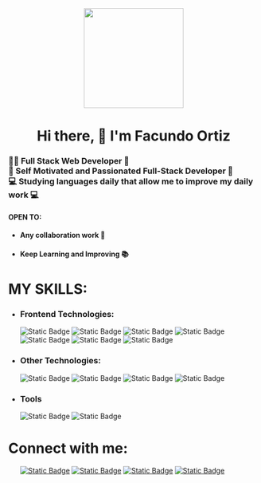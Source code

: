 <div id="Titulo" align="center">
      <img src="https://media.giphy.com/media/qgQUggAC3Pfv687qPC/giphy.gif" width="200px">
      <h1>Hi there, 👋 I'm Facundo Ortiz</h1>
</div>
<div id="Sub-titulo" align="left">
      <h3>
      👨‍💻 Full Stack Web Developer 🤖<br>
      🚀 Self Motivated and Passionated Full-Stack Developer 🚀<br>
      💻 Studying languages daily that allow me to improve my daily work 💻
      </h3>
</div>
<div id="Titulo-descripcion" align="left">
      <h4>OPEN TO:</h4>
      <ul class="descripcion">
      <li><h4>Any collaboration work 🤝</h4></li>
      <li><h4>Keep Learning and Improving 📚</h4></li>
      </ul>
</div>
    <h1>MY SKILLS:</h1>
    <ul class="skills-list">
      <li id="Frontend-skills"><h3>Frontend Technologies:</h3></li>
        <img alt="Static Badge" src="https://img.shields.io/badge/HTML5-red?style=plastico&logo=html5&logoColor=red&color=black">
        <img alt="Static Badge" src="https://img.shields.io/badge/CSS3-skyblue?style=plastico&logo=css3&logoColor=skyblue&color=black">
        <img alt="Static Badge" src="https://img.shields.io/badge/JAVASCRIPT-black?style=plastico&logo=javascript">
        <img alt="Static Badge" src="https://img.shields.io/badge/BOOTSTRAP-violet?style=plastico&logo=Bootstrap&labelColor=black&color=black">
        <img alt="Static Badge" src="https://img.shields.io/badge/SASS-pink?style=plastico&logo=sass&logoColor=pink&color=black">
        <img alt="Static Badge" src="https://img.shields.io/badge/ANGULAR-red?style=plastico&logo=angular&logoColor=red&color=black">
        <img alt="Static Badge" src="https://img.shields.io/badge/REACT%20JS-skyblue?style=plastico&logo=react&logoColor=skyblue&color=black">
      <li id="Other-skills"><h3>Other Technologies:</h3></li>
        <img alt="Static Badge" src="https://img.shields.io/badge/NODE.JS-green?style=plastico&logo=node.js&logoColor=green&color=black">
        <img alt="Static Badge" src="https://img.shields.io/badge/GIT-red?style=plastico&logo=git&logoColor=red&color=black">
        <img alt="Static Badge" src="https://img.shields.io/badge/GITHUB-black?style=plastico&logo=github&logoColor=white&color=black">
        <img alt="Static Badge" src="https://img.shields.io/badge/NPM-red?style=plastico&logo=npm&labelColor=black&color=black">
      <li id="tools"><h3>Tools</h3></li>
        <img alt="Static Badge" src="https://img.shields.io/badge/VISUAL%20STUDIO%20CODE-skyblue?style=plastico&logo=visual%20studio%20code&logoColor=skyblue&labelColor=black&color=black">
        <img alt="Static Badge" src="https://img.shields.io/badge/CHATGPT_4-skyblue?style=plastico&logo=openai&logoColor=skyblue&labelColor=black&color=black">
    </ul>
<h1>Connect with me:</h1>
<ul>
<a href="https://www.linkedin.com/in/damian-ortiz-dev"><img alt="Static Badge" src="https://img.shields.io/badge/LINKEDIN-blue?style=plastico&logo=linkedin&logoColor=blue&color=black"></a>
<a href="mailto:damianortizdev@gmail.com"><img alt="Static Badge" src="https://img.shields.io/badge/GMAIL-red?style=plastico&logo=gmail&logoColor=red&color=black"></a>
<a href="https://api.whatsapp.com/send?phone=5401122906819&text="><img alt="Static Badge" src="https://img.shields.io/badge/WHATSAPP-green?style=plastico&logo=whatsapp&logoColor=green&color=black"></a>
<a href="https://www.instagram.com/damianortizdev/"><img alt="Static Badge" src="https://img.shields.io/badge/INSTAGRAM-red?style=plastico&logo=instagram&color=black"></a>
</ul>
</body>
</html>

